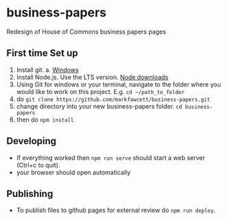 # business-papers
Redesign of House of Commons business papers pages

## First time Set up

1. Install git.
    a. [Windows](https://git-scm.com/download)
2. Install Node.js. Use the LTS version. [Node downloads](https://nodejs.org/en/download/)
3. Using Git for windows or your terminal, navigate to the folder where you would like to work on this project. E.g. `cd ~/path_to_folder`
4. do `git clone https://github.com/markfawcett/business-papers.git`
5. change directory into your new business-papers folder. `cd business-papers`
6. then do `npm install`


## Developing
* If everything worked then `npm run serve` should start a web server (Ctrl+c to quit).
* your browser should open automatically


## Publishing
* To publish files to github pages for external review do `npm run deploy`.

